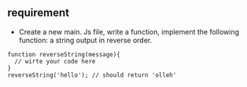 ## requirement 

- Create a new main. Js file, write a function, implement the following function: a string output in reverse order.

```
function reverseString(message){
  // wirte your code here
}
reverseString('hello'); // should return 'olleh'
```

